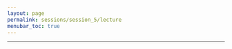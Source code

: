 ```yaml
---
layout: page
permalink: sessions/session_5/lecture
menubar_toc: true
---
```


<script src="{{ site.baseurl }}/assets/js/vanilla-back-to-top.min.js"></script>
<script>addBackToTop()</script>


<object data="assets/DCEG_Rare_Variant_Lecture_Xihao_Li.pdf" width="1000" height="1000" type='application/pdf'></object>

---